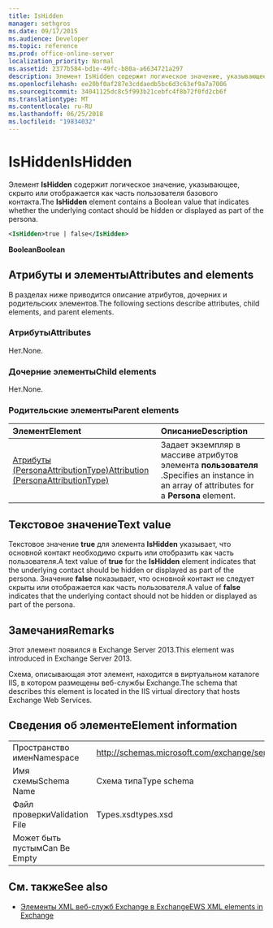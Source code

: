 ```yaml
---
title: IsHidden
manager: sethgros
ms.date: 09/17/2015
ms.audience: Developer
ms.topic: reference
ms.prod: office-online-server
localization_priority: Normal
ms.assetid: 2377b584-bd1e-49fc-b80a-a6634721a297
description: Элемент IsHidden содержит логическое значение, указывающее, скрыто или отображается как часть пользователя базового контакта.
ms.openlocfilehash: ee20bf0af287e3cddaedb5bc6d3c63ef9a7a7006
ms.sourcegitcommit: 34041125dc8c5f993b21cebfc4f8b72f0fd2cb6f
ms.translationtype: MT
ms.contentlocale: ru-RU
ms.lasthandoff: 06/25/2018
ms.locfileid: "19834032"
---
```

# <a name="ishidden"></a><span data-ttu-id="02176-103">IsHidden</span><span class="sxs-lookup"><span data-stu-id="02176-103">IsHidden</span></span>

<span data-ttu-id="02176-104">Элемент **IsHidden** содержит логическое значение, указывающее, скрыто или отображается как часть пользователя базового контакта.</span><span class="sxs-lookup"><span data-stu-id="02176-104">The **IsHidden** element contains a Boolean value that indicates whether the underlying contact should be hidden or displayed as part of the persona.</span></span> 
  
```XML
<IsHidden>true | false</IsHidden>
```

 <span data-ttu-id="02176-105">**Boolean**</span><span class="sxs-lookup"><span data-stu-id="02176-105">**Boolean**</span></span>
## <a name="attributes-and-elements"></a><span data-ttu-id="02176-106">Атрибуты и элементы</span><span class="sxs-lookup"><span data-stu-id="02176-106">Attributes and elements</span></span>

<span data-ttu-id="02176-107">В разделах ниже приводится описание атрибутов, дочерних и родительских элементов.</span><span class="sxs-lookup"><span data-stu-id="02176-107">The following sections describe attributes, child elements, and parent elements.</span></span>
  
### <a name="attributes"></a><span data-ttu-id="02176-108">Атрибуты</span><span class="sxs-lookup"><span data-stu-id="02176-108">Attributes</span></span>

<span data-ttu-id="02176-109">Нет.</span><span class="sxs-lookup"><span data-stu-id="02176-109">None.</span></span>
  
### <a name="child-elements"></a><span data-ttu-id="02176-110">Дочерние элементы</span><span class="sxs-lookup"><span data-stu-id="02176-110">Child elements</span></span>

<span data-ttu-id="02176-111">Нет.</span><span class="sxs-lookup"><span data-stu-id="02176-111">None.</span></span>
  
### <a name="parent-elements"></a><span data-ttu-id="02176-112">Родительские элементы</span><span class="sxs-lookup"><span data-stu-id="02176-112">Parent elements</span></span>

|<span data-ttu-id="02176-113">**Элемент**</span><span class="sxs-lookup"><span data-stu-id="02176-113">**Element**</span></span>|<span data-ttu-id="02176-114">**Описание**</span><span class="sxs-lookup"><span data-stu-id="02176-114">**Description**</span></span>|
|:-----|:-----|
|[<span data-ttu-id="02176-115">Атрибуты (PersonaAttributionType)</span><span class="sxs-lookup"><span data-stu-id="02176-115">Attribution (PersonaAttributionType)</span></span>](attribution-personaattributiontype.md) <br/> |<span data-ttu-id="02176-116">Задает экземпляр в массиве атрибутов элемента **пользователя** .</span><span class="sxs-lookup"><span data-stu-id="02176-116">Specifies an instance in an array of attributes for a **Persona** element.</span></span>  <br/> |
   
## <a name="text-value"></a><span data-ttu-id="02176-117">Текстовое значение</span><span class="sxs-lookup"><span data-stu-id="02176-117">Text value</span></span>

<span data-ttu-id="02176-118">Текстовое значение **true** для элемента **IsHidden** указывает, что основной контакт необходимо скрыть или отобразить как часть пользователя.</span><span class="sxs-lookup"><span data-stu-id="02176-118">A text value of **true** for the **IsHidden** element indicates that the underlying contact should be hidden or displayed as part of the persona.</span></span> <span data-ttu-id="02176-119">Значение **false** показывает, что основной контакт не следует скрыты или отображается как часть пользователя.</span><span class="sxs-lookup"><span data-stu-id="02176-119">A value of **false** indicates that the underlying contact should not be hidden or displayed as part of the persona.</span></span> 
  
## <a name="remarks"></a><span data-ttu-id="02176-120">Замечания</span><span class="sxs-lookup"><span data-stu-id="02176-120">Remarks</span></span>

<span data-ttu-id="02176-121">Этот элемент появился в Exchange Server 2013.</span><span class="sxs-lookup"><span data-stu-id="02176-121">This element was introduced in Exchange Server 2013.</span></span>
  
<span data-ttu-id="02176-122">Схема, описывающая этот элемент, находится в виртуальном каталоге IIS, в котором размещены веб-службы Exchange.</span><span class="sxs-lookup"><span data-stu-id="02176-122">The schema that describes this element is located in the IIS virtual directory that hosts Exchange Web Services.</span></span>
  
## <a name="element-information"></a><span data-ttu-id="02176-123">Сведения об элементе</span><span class="sxs-lookup"><span data-stu-id="02176-123">Element information</span></span>

|||
|:-----|:-----|
|<span data-ttu-id="02176-124">Пространство имен</span><span class="sxs-lookup"><span data-stu-id="02176-124">Namespace</span></span>  <br/> |http://schemas.microsoft.com/exchange/services/2006/types  <br/> |
|<span data-ttu-id="02176-125">Имя схемы</span><span class="sxs-lookup"><span data-stu-id="02176-125">Schema Name</span></span>  <br/> |<span data-ttu-id="02176-126">Схема типа</span><span class="sxs-lookup"><span data-stu-id="02176-126">Type schema</span></span>  <br/> |
|<span data-ttu-id="02176-127">Файл проверки</span><span class="sxs-lookup"><span data-stu-id="02176-127">Validation File</span></span>  <br/> |<span data-ttu-id="02176-128">Types.xsd</span><span class="sxs-lookup"><span data-stu-id="02176-128">types.xsd</span></span>  <br/> |
|<span data-ttu-id="02176-129">Может быть пустым</span><span class="sxs-lookup"><span data-stu-id="02176-129">Can Be Empty</span></span>  <br/> ||
   
## <a name="see-also"></a><span data-ttu-id="02176-130">См. также</span><span class="sxs-lookup"><span data-stu-id="02176-130">See also</span></span>



- [<span data-ttu-id="02176-131">Элементы XML веб-служб Exchange в Exchange</span><span class="sxs-lookup"><span data-stu-id="02176-131">EWS XML elements in Exchange</span></span>](ews-xml-elements-in-exchange.md)

